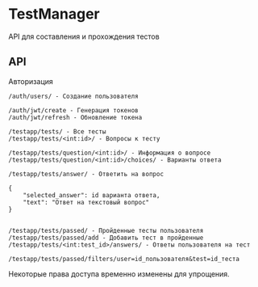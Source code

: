 # TestManager
API для составления и прохождения тестов


## API
Авторизация
```
/auth/users/ - Создание пользователя

/auth/jwt/create - Генерация токенов
/auth/jwt/refresh - Обновление токена
```


```
/testapp/tests/ - Все тесты
/testapp/tests/<int:id>/ - Вопросы к тесту
    
/testapp/tests/question/<int:id>/ - Информация о вопросе
/testapp/tests/question/<int:id>/choices/ - Варианты ответа
            
/testapp/tests/answer/ - Ответить на вопрос
            
{
    "selected_answer": id варианта ответа,
    "text": "Ответ на текстовый вопрос"
}
            
            
/testapp/tests/passed/ - Пройденные тесты пользователя
/testapp/tests/passed/add - Добавить тест в пройденные
/testapp/tests/<int:test_id>/answers/ - Ответы пользователя на тест

/testapp/tests/passed/filters/user=id_пользователя&test=id_теста
```

Некоторые права доступа временно изменены для упрощения.
